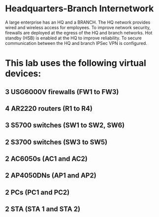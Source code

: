 # Headquarters-Branch Internetwork

A large enterprise has an HQ and a BRANCH. The HQ network provides wired and wireless access for employees. To improve network security, firewalls are deployed at the egress of the HQ and branch networks. Hot standby (HSB) is enabled at the HQ to improve reliability. To secure communication between the HQ and branch IPSec VPN is configured.

# This lab uses the following virtual devices:

## 3 USG6000V firewalls (FW1 to FW3)
## 4 AR2220 routers (R1 to R4)
## 3 S5700 switches (SW1 to SW2, SW6)
## 2 S3700 switches (SW3 to SW5)
## 2 AC6050s (AC1 and AC2)
## 2 AP4050DNs (AP1 and AP2)
## 2 PCs (PC1 and PC2)
## 2 STA (STA 1 and STA 2)
